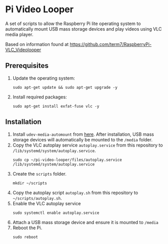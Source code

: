 # Pi Video Looper

A set of scripts to allow the Raspberry Pi lite operating system to automatically mount USB mass storage devices and play videos using VLC media player.

Based on information found at https://github.com/term7/RaspberryPi-VLC_Videolooper

## Prerequisites

1. Update the operating system:
	```
	sudo apt-get update && sudo apt-get upgrade -y
	```

1. Install required packages:
	```
	sudo apt-get install exfat-fuse vlc -y
	```

## Installation

1. Install `udev-media-automount` from [here](https://github.com/Ferk/udev-media-automount). After installation, USB mass storage devices will automatically be mounted to the `/media` folder.
1. Copy the VLC autoplay service `autoplay.service` from this repository to `/lib/systemd/system/autoplay.service`.
	```
	sudo cp ~/pi-video-looper/files/autoplay.service /lib/systemd/system/autoplay.service
	```
1. Create the `scripts` folder.
	```
	mkdir ~/scripts
	```
1. Copy the autoplay script `autoplay.sh` from this repository to `~/scripts/autoplay.sh`.
1. Enable the VLC autoplay service
	```
	sudo systemctl enable autoplay.service
	```
1. Attach a USB mass storage device and ensure it is mounted to `/media`
1. Reboot the Pi.
	```
	sudo reboot
	```
